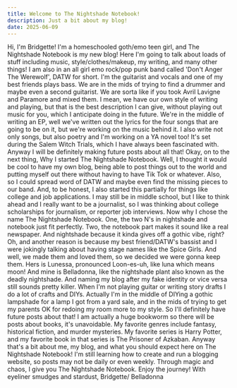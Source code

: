 ```yaml
---
title: Welcome to The Nightshade Notebook!
description: Just a bit about my blog!
date: 2025-06-09
---
```

Hi, I'm Bridgette! I'm a homeschooled goth/emo teen girl, and The Nightshade Notebook is my new blog! Here I'm going to talk about loads of stuff including music, style/clothes/makeup, my writing, and many other things! I am also in an all girl emo rock/pop punk band called 'Don't Anger The Werewolf', DATW for short. I'm the guitarist and vocals and one of my best friends plays bass. We are in the mids of trying to find a drummer and maybe even a second guitarist. We are sorta like if you took Avril Lavigne and Paramore and mixed them. I mean, we have our own style of writing and playing, but that is the best description I can give, without playing out music for you, which I anticipate doing in the future. We're in the middle of writing an EP, well we've written out the lyrics for the four songs that are going to be on it, but we're working on the music behind it. I also write not only songs, but also poetry and I'm working on a YA novel too! It's set during the Salem Witch Trials, which I have always been fascinated with. Anyway I will be definitely making future posts about all that! Okay, on to the next thing, Why I started The Nightshade Notebook. Well, I thought it would be cool to have my own blog, being able to post things out to the world and putting myself out there without having to have Tik Tok or whatever. Also, so I could spread word of DATW and maybe even find the missing pieces to our band. And, to be honest, I also started this partially for things like college and job applications. I may still be in middle school, but I like to think ahead and I really want to be a journalist, so I was thinking about college scholarships for journalism, or reporter job interviews. Now why I chose the name The Nightshade Notebook. One, the two N's in nightshade and notebook just fit perfectly. Two, the notebook part makes it sound like a real newspaper. And nightshade because it kinda gives off a gothic vibe, right? Oh, and another reason is because my best friend/DATW's bassist and I were jokingly talking about having stage names like the Spice Girls. And well, we made them and loved them, so we decided we were gonna keep them. Hers is Lunessa, pronounced Loon-es-uh, like luna which means moon! And mine is Belladonna, like the nightshade plant also known as the deadly nightshade. And naming my blog after my fake identity or vice versa still sounds pretty killer. When I'm not playing guitar or writing story drafts I do a lot of crafts and DIYs. Actually I'm in the middle of DIYing a gothic  lampshade for a lamp I got from a yard sale, and in the mids of trying to get my parents OK for redoing my room more to my style. So I'll definitely have future posts about that! I am actually a huge bookworm so there will be posts about books, it's unavoidable. My favorite genres include fantasy, historical fiction, and murder mysteries. My favorite series is Harry Potter, and my favorite book in that series is The Prisoner of Azkaban. Anyway that's a bit about me, my blog, and what you should expect here on The Nightshade Notebook! I'm still learning how to create and run a blogging website, so posts may not be daily or even weekly. Through magic and chaos, I give you The Nightshade Notebook. Enjoy the journey!
 With eyeliner smudges and stardust,
 Bridgette/ Belladonna
